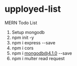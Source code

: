 # upployed-list
MERN Todo List


1. Setup mongodb
2. npm init -y
3. npm i express --save
4. npm i cors
5. npm i mongodb@4.1.0 --save
6. npm i multer read request
